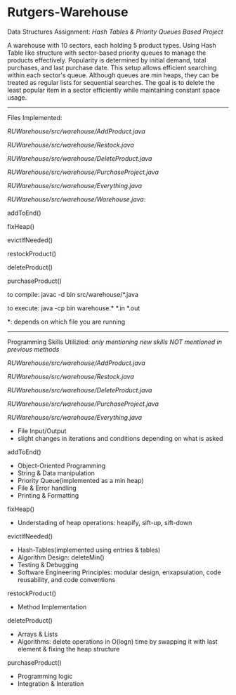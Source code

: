 # Rutgers-Warehouse
Data Structures Assignment: _Hash Tables & Priority Queues Based Project_


A warehouse with 10 sectors, each holding 5 product types. Using Hash Table like structure with sector-based priority queues to manage the products effectively. Popularity is determined by initial demand, total purchases, and last purchase date. This setup allows efficient searching within each sector's queue. Although queues are min heaps, they can be treated as regular lists for sequential searches. The goal is to delete the least popular item in a sector efficiently while maintaining constant space usage.

-----------------
Files Implemented:

_RUWarehouse/src/warehouse/AddProduct.java_

_RUWarehouse/src/warehouse/Restock.java_

_RUWarehouse/src/warehouse/DeleteProduct.java_

_RUWarehouse/src/warehouse/PurchaseProject.java_

_RUWarehouse/src/warehouse/Everything.java_


_RUWarehouse/src/warehouse/Warehouse.java_:

addToEnd()

fixHeap()

evictIfNeeded()

restockProduct()

deleteProduct()

purchaseProduct()

to compile:  javac -d bin src/warehouse/*.java

to execute: java -cp bin warehouse.* *.in *.out

*: depends on which file you are running

-----------------
Programming Skills Utilizied: _only mentioning new skills NOT mentioned in previous methods_

_RUWarehouse/src/warehouse/AddProduct.java_

_RUWarehouse/src/warehouse/Restock.java_

_RUWarehouse/src/warehouse/DeleteProduct.java_

_RUWarehouse/src/warehouse/PurchaseProject.java_

_RUWarehouse/src/warehouse/Everything.java_

  - File Input/Output
  - slight changes in iterations and conditions depending on what is asked

addToEnd()
  - Object-Oriented Programming
  - String & Data manipulation
  - Priority Queue(implemented as a min heap)
  - File & Error handling
  - Printing & Formatting

fixHeap()
  - Understading of heap operations: heapify, sift-up, sift-down

evictIfNeeded()
  - Hash-Tables(implemented using entries & tables)
  - Algorithm Design: deleteMin()
  - Testing & Debugging
  - Software Engineering Principles: modular design, enxapsulation, code reusability, and code conventions

restockProduct()
  - Method Implementation

deleteProduct()
  - Arrays & Lists
  - Algorithms: delete operations in O(logn) time by swapping it with last element & fixing the heap structure

purchaseProduct()
  - Programming logic
  - Integration & Interation


